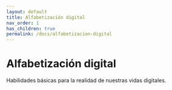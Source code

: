 ```yaml
---
layout: default
title: Alfabetización digital
nav_order: 1
has_children: true
permalink: /docs/alfabetizacion-digital
---
```


# Alfabetización digital

Habilidades básicas para la realidad de nuestras vidas digitales.